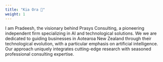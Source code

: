 ```yaml
---
title: "Kia Ora 👋"
weight: 1
---
```


I am Pradeesh, the visionary behind Prasys Consulting, a pioneering independent firm specializing in AI and technological solutions. We we are dedicated to guiding businesses in Aotearoa New Zealand through their technological evolution, with a particular emphasis on artificial intelligence. Our approach uniquely integrates cutting-edge research with seasoned professional consulting expertise.